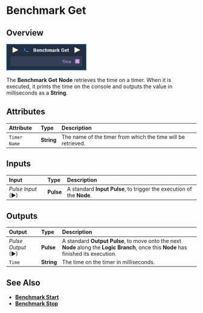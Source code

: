 # Benchmark Get

## Overview

![The Benchmark Get Node.](../../.gitbook/assets/node-benchmark-get.png)

The **Benchmark Get** **Node** retrieves the time on a timer. When it is executed, it prints the time on the console and outputs the value in milliseconds as a **String**.

## Attributes

| Attribute | Type | Description |
| :--- | :--- | :--- |
| `Timer Name` | **String** | The name of the timer from which the time will be retrieved. |

## Inputs

| Input | Type | Description |
| :--- | :--- | :--- |
| _Pulse Input_ \(►\) | **Pulse** | A standard **Input Pulse**, to trigger the execution of the **Node**. |

## Outputs

| Output | Type | Description |
| :--- | :--- | :--- |
| _Pulse Output_ \(►\) | **Pulse** | A standard **Output Pulse**, to move onto the next **Node** along the **Logic Branch**, once this **Node** has finished its execution. |
| `Time` | **String** | The time on the timer in milliseconds. |

## See Also

* [**Benchmark Start**](benchmark-start.md)
* [**Benchmark Stop**](benchmark-stop.md)

